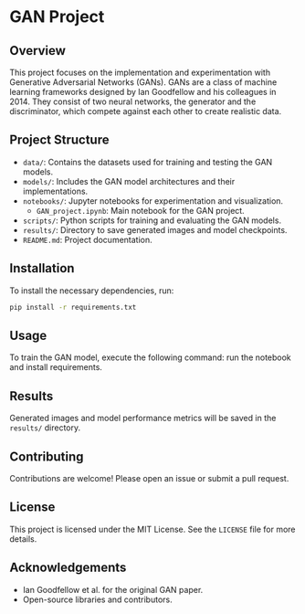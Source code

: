 # GAN Project

## Overview
This project focuses on the implementation and experimentation with Generative Adversarial Networks (GANs). GANs are a class of machine learning frameworks designed by Ian Goodfellow and his colleagues in 2014. They consist of two neural networks, the generator and the discriminator, which compete against each other to create realistic data.

## Project Structure
- `data/`: Contains the datasets used for training and testing the GAN models.
- `models/`: Includes the GAN model architectures and their implementations.
- `notebooks/`: Jupyter notebooks for experimentation and visualization.
    - `GAN_project.ipynb`: Main notebook for the GAN project.
- `scripts/`: Python scripts for training and evaluating the GAN models.
- `results/`: Directory to save generated images and model checkpoints.
- `README.md`: Project documentation.

## Installation
To install the necessary dependencies, run:
```bash
pip install -r requirements.txt
```

## Usage
To train the GAN model, execute the following command:
run the notebook and install requirements.

## Results
Generated images and model performance metrics will be saved in the `results/` directory.

## Contributing
Contributions are welcome! Please open an issue or submit a pull request.

## License
This project is licensed under the MIT License. See the `LICENSE` file for more details.

## Acknowledgements
- Ian Goodfellow et al. for the original GAN paper.
- Open-source libraries and contributors.
